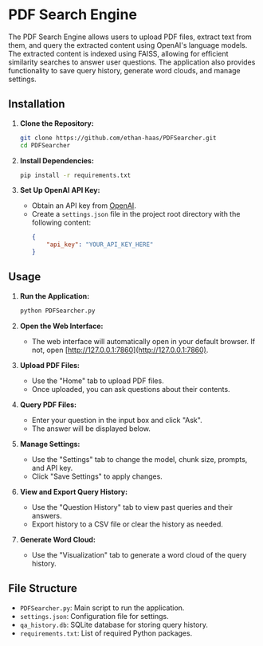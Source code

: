# PDF Search Engine

The PDF Search Engine allows users to upload PDF files, extract text from them, and query the extracted content using OpenAI's language models. The extracted content is indexed using FAISS, allowing for efficient similarity searches to answer user questions. The application also provides functionality to save query history, generate word clouds, and manage settings.

## Installation

1. **Clone the Repository:**
    ```bash
    git clone https://github.com/ethan-haas/PDFSearcher.git
    cd PDFSearcher
    ```

2. **Install Dependencies:**
    ```bash
    pip install -r requirements.txt
    ```

3. **Set Up OpenAI API Key:**
    - Obtain an API key from [OpenAI](https://platform.openai.com/signup/).
    - Create a `settings.json` file in the project root directory with the following content:
      ```json
      {
          "api_key": "YOUR_API_KEY_HERE"
      }
      ```

## Usage

1. **Run the Application:**
    ```bash
    python PDFSearcher.py
    ```

2. **Open the Web Interface:**
    - The web interface will automatically open in your default browser. If not, open [http://127.0.0.1:7860](http://127.0.0.1:7860).

3. **Upload PDF Files:**
    - Use the "Home" tab to upload PDF files.
    - Once uploaded, you can ask questions about their contents.

4. **Query PDF Files:**
    - Enter your question in the input box and click "Ask".
    - The answer will be displayed below.

5. **Manage Settings:**
    - Use the "Settings" tab to change the model, chunk size, prompts, and API key.
    - Click "Save Settings" to apply changes.

6. **View and Export Query History:**
    - Use the "Question History" tab to view past queries and their answers.
    - Export history to a CSV file or clear the history as needed.

7. **Generate Word Cloud:**
    - Use the "Visualization" tab to generate a word cloud of the query history.

## File Structure

- `PDFSearcher.py`: Main script to run the application.
- `settings.json`: Configuration file for settings.
- `qa_history.db`: SQLite database for storing query history.
- `requirements.txt`: List of required Python packages.
